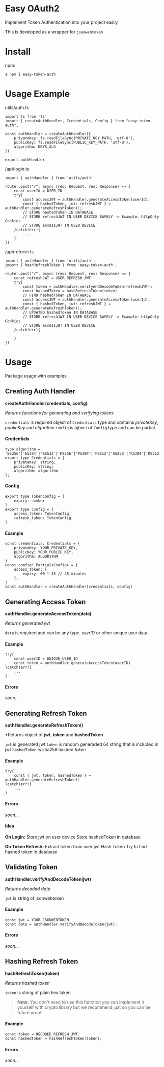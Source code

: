 # Easy OAuth2
Implement Token Authentication into your project easily<br />

This is developed as a wrapper for `jsonwebtoken`


# Install
npm:
```
$ npm i easy-token-auth
```

# Usage Example

utils/auth.ts
```
import fs from 'fs'
import { createAuthHandler, Credentials, Config } from "easy-token-auth";

const authHandler = createAuthHandler({
    privateKey: fs.readFileSync(PRIVATE_KEY_PATH, 'utf-8'),
    publicKey: fs.readFileSync(PUBLIC_KEY_PATH, 'utf-8'),
    algorithm: KEYS_ALG
})

export authHandler
```

/api/login.ts
```
import { authHandler } from 'utils/auth'

router.post("/", async (req: Request, res: Response) => {
    const userId = USER_ID
    try{
        const accessJWT = authHandler.generateAccessToken(userId);
        const { hashedToken, jwt: refreshJWT } = authHandler.generateRefreshToken();
        // STORE hashedToken IN DATABASE
        // STORE refreshJWT IN USER DEVICE SAFELY -> Example: httpOnly Cookies
        // STORE accessJWT IN USER DEVICE
    }catch(err){
        ...
    }
})
```

/api/refresh.ts
```
import { authHandler } from 'utils/auth';
import { hashRefreshToken } from 'easy-token-auth';

router.post("/", async (req: Request, res: Response) => {
    const refreshJWT = USER_REFRESH_JWT
    try{
        const token = authHandler.verifyAndDecodeToken(refreshJWT);
        const hashedToken = hashRefreshToken(token)
        // FIND hashedToken IN DATABASE
        const accessJWT = authHandler.generateAccessToken(userId);
        const { hashedToken, jwt: refreshJWT } = authHandler.generateRefreshToken();
        // UPDATED hashedToken IN DATABASE
        // STORE refreshJWT IN USER DEVICE SAFELY -> Example: httpOnly Cookies
        // STORE accessJWT IN USER DEVICE
    }catch(err){
        ...
    }
})
```


# Usage

Package usage with examples


## Creating Auth Handler
**createAuthHandler(credentials, config)**

*Returns functions for generating and verifying tokens*

`credentials` is required object of `Credentials` type and contains *privateKey*, *publicKey* and *algorithm*
`config` is ojbect of `Config` type and can be partial.

#### Credentials
```
type algorithm = 'ES256'|'ES384'|'ES512'|'PS256'|'PS384'|'PS512'|'RS256'|'RS384'|'RS512'
export type Credentials = {
    privateKey: string;
    publicKey: string;
    algorithm: algorithm
};
```

#### Config
```
export type TokenConfig = {
    expiry: number
}
export type Config = {
    access_token: TokenConfig,
    refresh_token: TokenConfig
}
```


#### Example
```
const credentials: Credentials = {
    privateKey: YOUR_PRIVATE_KEY,
    publicKey: YOUR_PUBLIC_KEY,
    algorithm: ALGORITHM
}
const config: Partial<Config> = {
    access_token: {
        expiry: 60 * 45 // 45 minutes
    },
}
const authHandler = createAuthHandler(credentials, config)
```


## Generating Access Token

**authHandler.generateAccessToken(data)**

*Returns generated jwt*

`data` is required and can be any type. *userID* or other unique user data

#### Example

```
try{
    const userID = UNIQUE_USER_ID
    const token = authHandler.generateAccessToken(userID)
}catch(err){
    ...
}
```

#### Errors

*soon...*


## Generating Refresh Token

**authHandler.generateRefreshToken()**

*Returns object of **jwt**, **token** and **hashedToken**

`jwt` is generated jwt
`token` is random generaded 64 string that is included in jwt
`hashedToken` is sha256 hashed *token*

#### Example

```
try{
    const { jwt, token, hashedToken } = authHandler.generateRefreshToken()
}catch(err){
    ...
}
```

#### Errors

*soon...*

#### Idea

**On Login:**
Store jwt on user device
Store hashedToken in database

**On Token Refresh:**
Extract token from user jwt
Hash Token
Try to find hashed token in database


## Validating Token

**authHandler.verifyAndDecodeToken(jwt)**

*Returns decoded data*

`jwt` is string of jsonwebtoken

#### Example

```
const jwt = YOUR_JSONWEBTOKEN
const data = authHandler.verifyAndDecodeToken(jwt);
```

#### Errors

*soon...*


## Hashing Refresh Token

**hashRefreshToken(token)**

*Returns hashed token*

`token` is string of plain hex token

>**Note:**
>You don't need to use this function you can implement it yourself with crypto library but we recommend just so you can be future proof.

#### Example

```
const token = DECODED_REFRESH_JWT
const hashedToken = hashRefreshToken(token);
```

#### Errors

*soon...*
